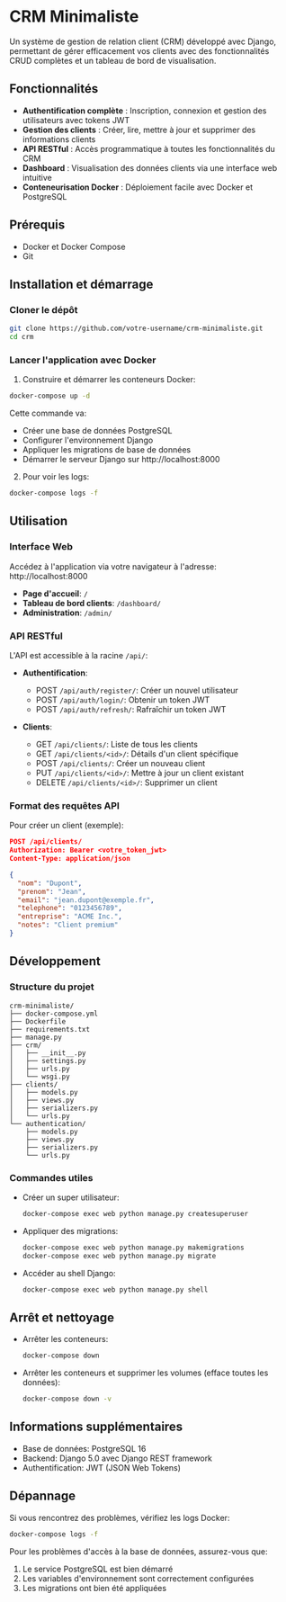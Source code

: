 # CRM Minimaliste

Un système de gestion de relation client (CRM) développé avec Django, permettant de gérer efficacement vos clients avec des fonctionnalités CRUD complètes et un tableau de bord de visualisation.

## Fonctionnalités

- **Authentification complète** : Inscription, connexion et gestion des utilisateurs avec tokens JWT
- **Gestion des clients** : Créer, lire, mettre à jour et supprimer des informations clients
- **API RESTful** : Accès programmatique à toutes les fonctionnalités du CRM
- **Dashboard** : Visualisation des données clients via une interface web intuitive
- **Conteneurisation Docker** : Déploiement facile avec Docker et PostgreSQL

## Prérequis

- Docker et Docker Compose
- Git

## Installation et démarrage

### Cloner le dépôt

```bash
git clone https://github.com/votre-username/crm-minimaliste.git
cd crm
```

### Lancer l'application avec Docker

1. Construire et démarrer les conteneurs Docker:

```bash
docker-compose up -d
```

Cette commande va:
- Créer une base de données PostgreSQL
- Configurer l'environnement Django
- Appliquer les migrations de base de données
- Démarrer le serveur Django sur http://localhost:8000

2. Pour voir les logs:

```bash
docker-compose logs -f
```

## Utilisation

### Interface Web

Accédez à l'application via votre navigateur à l'adresse: http://localhost:8000

- **Page d'accueil**: `/`
- **Tableau de bord clients**: `/dashboard/`
- **Administration**: `/admin/`

### API RESTful

L'API est accessible à la racine `/api/`:

- **Authentification**:
  - POST `/api/auth/register/`: Créer un nouvel utilisateur
  - POST `/api/auth/login/`: Obtenir un token JWT
  - POST `/api/auth/refresh/`: Rafraîchir un token JWT

- **Clients**:
  - GET `/api/clients/`: Liste de tous les clients
  - GET `/api/clients/<id>/`: Détails d'un client spécifique
  - POST `/api/clients/`: Créer un nouveau client
  - PUT `/api/clients/<id>/`: Mettre à jour un client existant
  - DELETE `/api/clients/<id>/`: Supprimer un client

### Format des requêtes API

Pour créer un client (exemple):

```json
POST /api/clients/
Authorization: Bearer <votre_token_jwt>
Content-Type: application/json

{
  "nom": "Dupont",
  "prenom": "Jean",
  "email": "jean.dupont@exemple.fr",
  "telephone": "0123456789",
  "entreprise": "ACME Inc.",
  "notes": "Client premium"
}
```

## Développement

### Structure du projet

```
crm-minimaliste/
├── docker-compose.yml
├── Dockerfile
├── requirements.txt
├── manage.py
├── crm/
│   ├── __init__.py
│   ├── settings.py
│   ├── urls.py
│   └── wsgi.py
├── clients/
│   ├── models.py
│   ├── views.py
│   ├── serializers.py
│   └── urls.py
└── authentication/
    ├── models.py
    ├── views.py
    ├── serializers.py
    └── urls.py
```

### Commandes utiles

- Créer un super utilisateur:
  ```bash
  docker-compose exec web python manage.py createsuperuser
  ```

- Appliquer des migrations:
  ```bash
  docker-compose exec web python manage.py makemigrations
  docker-compose exec web python manage.py migrate
  ```

- Accéder au shell Django:
  ```bash
  docker-compose exec web python manage.py shell
  ```

## Arrêt et nettoyage

- Arrêter les conteneurs:
  ```bash
  docker-compose down
  ```

- Arrêter les conteneurs et supprimer les volumes (efface toutes les données):
  ```bash
  docker-compose down -v
  ```

## Informations supplémentaires

- Base de données: PostgreSQL 16
- Backend: Django 5.0 avec Django REST framework
- Authentification: JWT (JSON Web Tokens)

## Dépannage

Si vous rencontrez des problèmes, vérifiez les logs Docker:

```bash
docker-compose logs -f
```

Pour les problèmes d'accès à la base de données, assurez-vous que:
1. Le service PostgreSQL est bien démarré
2. Les variables d'environnement sont correctement configurées
3. Les migrations ont bien été appliquées